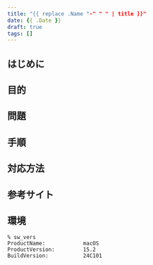 ```yaml
---
title: "{{ replace .Name "-" " " | title }}"
date: {{ .Date }}
draft: true
tags: []
---
```


## はじめに
## 目的
## 問題
## 手順
## 対応方法
## 参考サイト

## 環境

```console
% sw_vers
ProductName:            macOS
ProductVersion:         15.2
BuildVersion:           24C101
```

